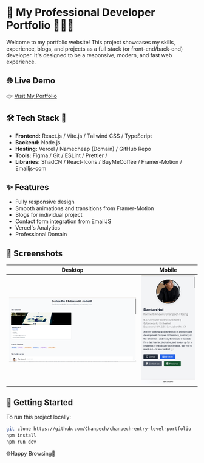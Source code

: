 # 💼 My Professional Developer Portfolio 👨🏻‍💻

Welcome to my portfolio website! This project showcases my skills, experience, blogs, and projects as a full stack (or front-end/back-end) developer. It's designed to be a responsive, modern, and fast web experience.

## 🌐 Live Demo

👉 [Visit My Portfolio](https://damiannul.me)

## 🛠 Tech Stack 🥞
- **Frontend:** React.js / Vite.js / Tailwind CSS / TypeScript
- **Backend:**  Node.js
- **Hosting:** Vercel / Namecheap (Domain) / GitHub Repo
- **Tools:** Figma / Git / ESLint / Prettier /
- **Libraries:** ShadCN / React-Icons / BuyMeCoffee / Framer-Motion / Emailjs-com

## ✨ Features

- Fully responsive design
- Smooth animations and transitions from Framer-Motion
- Blogs for individual project
- Contact form integration from EmailJS
- Vercel's Analytics
- Professional Domain

## 📸 Screenshots

| Desktop | Mobile |
|--------|--------|
| ![Desktop](./public/screenshots/desktop-mode.png) | ![Mobile](./public/screenshots/mobile-mode.png) |

## 🚀 Getting Started

To run this project locally:

```bash
git clone https://github.com/Chanpech/chanpech-entry-level-portfolio
npm install
npm run dev
```
🌐Happy Browsing🥳
